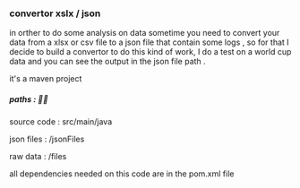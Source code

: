 ### convertor xslx / json

in orther to do some analysis on data sometime you need to convert your data from a xlsx or csv file to a json file that contain some logs , so for that I decide to build a convertor to do this kind of work, I do a test on a world cup data and you can see the output in the json file path .

it's a maven project

##### paths : 📄📄 

source code : src/main/java

json files : /jsonFiles

raw data : /files

all dependencies needed on this code are in the pom.xml file
